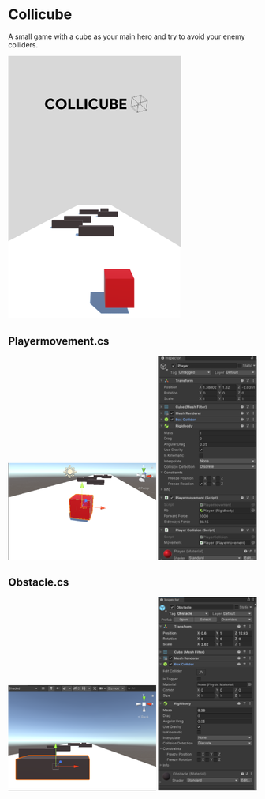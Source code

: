 # Collicube
A small game with a cube as your main hero and try to avoid your enemy colliders.

<img src="Screen Assests/game_screen.png" width="350"/>


## Playermovement.cs
<p float="left">
  <img src="Screen Assests/cube_per.png" width="300"/>
  <img src="Screen Assests/cube_inspector.png" width="200" /> 
</p>

## Obstacle.cs
<p float="left">
  <img src="Screen Assests/collider_per.png" width="300"/>
  <img src="Screen Assests/colli_inspector.png" width="200" /> 
</p>

